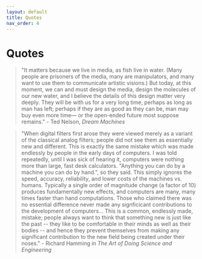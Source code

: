 ```yaml
---
layout: default
title: Quotes
nav_order: 4
---
```


#  Quotes 

> "It matters because we live in media, as fish live in water. (Many people are prisoners of the media, many are manipulators, and many want to use them to communicate artistic visions.) But today, at this moment, we can and must design the media, design the molecules of our new water, and I believe the details of this design matter very deeply. They will be with us for a very long time, perhaps as long as man has left; perhaps if they are as good as they can be, man may buy even more time— or the open-ended future most suppose remains." - Ted Nelson, *Dream Machines*

> "When digital filters first arose they were viewed merely as a variant of the classical analog filters; people did not see them as essentially new and different. This is exactly the same mistake which was made endlessly by people in the early days of computers. I was told repeatedly, until I was sick of hearing it, computers were nothing more than large, fast desk calculators. "Anything you can do by a machine you can do by hand.", so they said. This simply ignores the speed, accuracy, reliability, and lower costs of the machines vs. humans. Typically a single order of magnitude change (a factor of 10) produces fundamentally new effects, and computers are many, many times faster than hand computations. Those who claimed there was no essential difference never made any signficicant contributions to the development of computers... This is a common, endlessly made, mistake; people always want to think that something new is just like the past -- they like to be comfortable in their minds as well as their bodies -- and hence they prevent themselves from making any significant contribution to the new field being created under their noses." - Richard Hamming in *The Art of Doing Science and Engineering*
